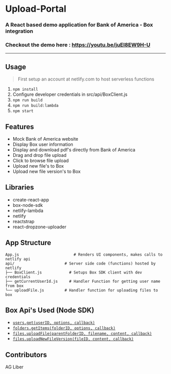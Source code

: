 # Upload-Portal
### A React based demo application for Bank of America - Box integration
### Checkout the demo here : https://youtu.be/juEI8EW9H-U
---

## Usage
> First setup an account at netlify.com to host serverless functions

1. `npm install`
2. Configure developer credentials in src/api/BoxClient.js
3. `npm run build`
4. `npm run build:lambda`
5. `npm start`

## Features
- Mock Bank of America website
- Display Box user information
- Display and download pdf's directly from Bank of America
- Drag and drop file upload
- Click to browse file upload
- Upload new file's to Box
- Upload new file version's to Box

## Libraries
- create-react-app
- box-node-sdk
- netlify-lambda
- netlify
- reactstrap
- react-dropzone-uploader

## App Structure

```
App.js 			              # Renders UI components, makes calls to netlify api
api/                      # Server side code (functions) hosted by netlify
├── BoxClient.js 	        # Setups Box SDK client with dev credentials
├── getCurrentUserId.js 	# Handler Function for getting user name from box  
└── uploadFile.js 	      # Handler function for uploading files to box  
```

## Box Api's Used (Node SDK)
- [`users.get(userID, options, callback)`](http://opensource.box.com/box-node-sdk/jsdoc/Users.html#get)
- [`folders.getItems(folderID, options, callback)`](http://opensource.box.com/box-node-sdk/jsdoc/Folders.html#getItems)
- [`files.uploadFile(parentFolderID, filename, content, callback)`](http://opensource.box.com/box-node-sdk/jsdoc/Files.html#uploadFile)
- [`files.uploadNewFileVersion(fileID, content, callback)`](http://opensource.box.com/box-node-sdk/jsdoc/Files.html#uploadNewFileVersion)

## Contributors
AG Liber
